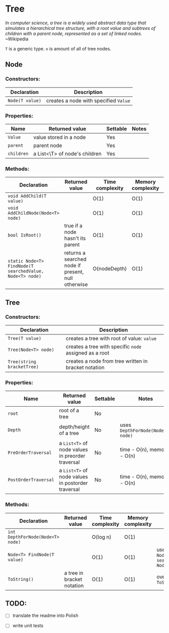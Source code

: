 # Tree

*In computer science, a tree is a widely used abstract data type that simulates a hierarchical tree structure, with a root value and subtrees of children with a parent node, represented as a set of linked nodes.* ~Wikipedia

`T` is a generic type. `n` is amount of all of tree nodes.

## Node<T>

### Constructors:
Declaration | Description
------------|------------
`Node(T value)` | creates a node with specified `Value`

### Properties:
Name | Returned value | Settable | Notes
-----|----------------|----------|------
`Value` | value stored in a node | Yes |
`parent` | parent node | Yes |
`children` | a List<\T> of node's children | Yes |

### Methods:

Declaration | Returned value | Time complexity | Memory complexity | Notes
------------|----------------|-----------------|-------------------|------
`void AddChild(T value)` | | O(1) | O(1) |
`void AddChildNode(Node<T> node)` | | O(1) | O(1) |
`bool IsRoot()` | true if a node hasn't its parent | O(1) | O(1) |
`static Node<T> FindNode(T searchedValue, Node<T> node)` | returns a searched node if present, null otherwise | O(nodeDepth) | O(1) |

## Tree<T>

### Constructors:
Declaration | Description
------------|------------
`Tree(T value)` | creates a tree with root of value: `value`
`Tree(Node<T> node)` | creates a tree with specific `node` assigned as a root
`Tree(string bracketTree)` | creates a node from tree written in bracket notation

### Properties:
Name | Returned value | Settable | Notes
-----|----------------|----------|------
`root` | root of a tree | No |
`Depth` | depth/height of a tree | No | uses `DepthForNode(Node<T> node)`
`PreOrderTraversal` | a `List<T>` of node values in preorder traversal | No | time - O(n), memory - O(n)
`PostOrderTraversal` | a `List<T>` of node values in postorder traversal | No | time - O(n), memory - O(n)

### Methods:

Declaration | Returned value | Time complexity | Memory complexity | Notes
------------|----------------|-----------------|-------------------|------
`int DepthForNode(Node<T> node)` | | O(log n) | O(1) |
`Node<T> FindNode(T value)` | | O(1) | O(1) | uses `Node<T>.FindNode(T searchedValue, Node<T> node)`
`ToString()` | a tree in bracket notation | O(1) | O(1) | overrides `ToString()`

## TODO:
- [ ] translate the readme into Polish
- [ ] write unit tests


